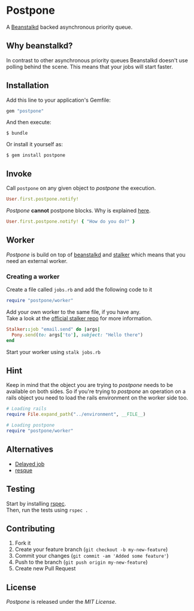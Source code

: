 # Postpone

A [Beanstalkd](http://kr.github.com/beanstalkd/) backed asynchronous priority queue.

## Why beanstalkd?

In contrast to other asynchronous priority queues Beanstalkd doesn't use  
polling behind the scene. This means that your jobs will start faster.

## Installation

Add this line to your application's Gemfile:
``` ruby
gem "postpone"
```

And then execute:
```
$ bundle
```

Or install it yourself as:
```    
$ gem install postpone
```

## Invoke

Call `postpone` on any given object to *postpone* the execution.

``` ruby
User.first.postpone.notify!
```

*Postpone* **cannot** postpone blocks. Why is explained [here](http://stackoverflow.com/a/38588/560073).

``` ruby
User.first.postpone.notify! { "How do you do?" }
```

## Worker

*Postpone* is build on top of [beanstalkd](http://kr.github.com/beanstalkd/) and [stalker](https://github.com/adamwiggins/stalker) which means that you need an external worker.

### Creating a worker

Create a file called `jobs.rb` and add the following code to it

``` ruby
require "postpone/worker"
```

Add your own worker to the same file, if you have any.  
Take a look at the [official stalker repo](https://github.com/han/stalker) for more information.

``` ruby
Stalker::job "email.send" do |args|
  Pony.send(to: args['to'], subject: "Hello there")
end
```

Start your worker using `stalk jobs.rb`

## Hint

Keep in mind that the object you are trying to *postpone* needs to be available on both sides.
So if you're trying to *postpone* an operation on a rails object you need to load the rails environment on the worker side too.

``` ruby
# Loading rails
require File.expand_path("../environment", __FILE__)

# Loading postpone
require "postpone/worker"
```

## Alternatives

- [Delayed job](https://github.com/tobi/delayed_job) 
- [resque](https://github.com/defunkt/resque)

## Testing

Start by installing [rspec](https://github.com/dchelimsky/rspec).  
Then, run the tests using `rspec .`

## Contributing

1. Fork it
2. Create your feature branch (`git checkout -b my-new-feature`)
3. Commit your changes (`git commit -am 'Added some feature'`)
4. Push to the branch (`git push origin my-new-feature`)
5. Create new Pull Request

## License

*Postpone* is released under the *MIT License*.